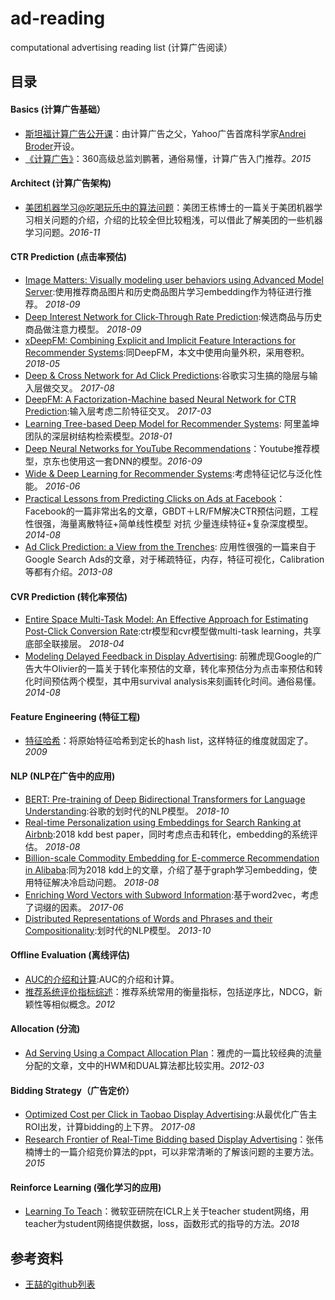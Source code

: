 # ad-reading

computational advertising reading list (计算广告阅读）

## 目录

#### Basics (计算广告基础）
- [斯坦福计算广告公开课](http://web.stanford.edu/class/msande239/)：由计算广告之父，Yahoo广告首席科学家[Andrei Broder](https://en.wikipedia.org/wiki/Andrei_Broder)开设。
- [《计算广告》](https://book.douban.com/subject/26596778/)：360高级总监刘鹏著，通俗易懂，计算广告入门推荐。*2015*

#### Architect (计算广告架构)
- [美团机器学习@吃喝玩乐中的算法问题](./architect/美团机器学习_吃喝玩乐中的算法问题.pdf)：美团王栋博士的一篇关于美团机器学习相关问题的介绍，介绍的比较全但比较粗浅，可以借此了解美团的一些机器学习问题。*2016-11*

#### CTR Prediction (点击率预估)
- [Image Matters: Visually modeling user behaviors using Advanced Model Server](./ctr/DeepImageCTR.pdf):使用推荐商品图片和历史商品图片学习embedding作为特征进行推荐。 *2018-09*
- [Deep Interest Network for Click-Through Rate Prediction](./ctr/DIN.pdf):候选商品与历史商品做注意力模型。 *2018-09*
- [xDeepFM: Combining Explicit and Implicit Feature Interactions for Recommender Systems](./ctr/xDeepFM.pdf):同DeepFM，本文中使用向量外积，采用卷积。 *2018-05*
- [Deep & Cross Network for Ad Click Predictions](./ctr/DCN.pdf):谷歌实习生搞的隐层与输入层做交叉。 *2017-08*
- [DeepFM: A Factorization-Machine based Neural Network for CTR Prediction](./ctr/DeepFM.pdf):输入层考虑二阶特征交叉。 *2017-03*
- [Learning Tree-based Deep Model for Recommender Systems](./ctr/treeDNN.pdf): 阿里盖坤团队的深层树结构检索模型。*2018-01*
- [Deep Neural Networks for YouTube Recommendations](./ctr/Deep%20Neural%20Networks%20for%20YouTube%20Recommendations.pdf)：Youtube推荐模型，京东也使用这一套DNN的模型。*2016-09*
- [Wide & Deep Learning for Recommender Systems](./ctr/WideDeep.pdf):考虑特征记忆与泛化性能。 *2016-06*
- [Practical Lessons from Predicting Clicks on Ads at Facebook](./ctr/Practical%20Lessons%20from%20Predicting%20Clicks%20on%20Ads%20at%20Facebook.pdf)：Facebook的一篇非常出名的文章，GBDT＋LR/FM解决CTR预估问题，工程性很强，海量离散特征+简单线性模型 对抗 少量连续特征+复杂深度模型。*2014-08*
- [Ad Click Prediction: a View from the Trenches](./ctr/41159.pdf): 应用性很强的一篇来自于Google Search Ads的文章，对于稀疏特征，内存，特征可视化，Calibration等都有介绍。*2013-08*

#### CVR Prediction (转化率预估)
- [Entire Space Multi-Task Model: An Effective Approach for Estimating Post-Click Conversion Rate](./cvr/ali_cvr.pdf):ctr模型和cvr模型做multi-task learning，共享底部全联接层。 *2018-04*
- [Modeling Delayed Feedback in Display Advertising](./cvr/delayedConv.pdf): 前雅虎现Google的广告大牛Olivier的一篇关于转化率预估的文章，转化率预估分为点击率预估和转化时间预估两个模型，其中用survival analysis来刻画转化时间。通俗易懂。*2014-08*

#### Feature Engineering (特征工程)
- [特征哈希](./ctr/shi09a.pdf)：将原始特征哈希到定长的hash list，这样特征的维度就固定了。*2009*

#### NLP (NLP在广告中的应用)
- [BERT: Pre-training of Deep Bidirectional Transformers for Language Understanding](./nlp/bert.pdf):谷歌的划时代的NLP模型。 *2018-10*
- [Real-time Personalization using Embeddings for Search Ranking at Airbnb](./nlp/airbnb_emb.pdf):2018 kdd best paper，同时考虑点击和转化，embedding的系统评估。 *2018-08*
- [Billion-scale Commodity Embedding for E-commerce Recommendation in Alibaba](./nlp/ali_emb.pdf):同为2018 kdd上的文章，介绍了基于graph学习embedding，使用特征解决冷启动问题。 *2018-08*
- [Enriching Word Vectors with Subword Information](./nlp/fasttext.pdf):基于word2vec，考虑了词缀的因素。 *2017-06*
- [Distributed Representations of Words and Phrases and their Compositionality](./nlp/word2vec.pdf):划时代的NLP模型。 *2013-10*

#### Offline Evaluation (离线评估)
- [AUC的介绍和计算](./offline_eval/auc.pdf):AUC的介绍和计算。
- [推荐系统评价指标综述](./offline_eval/metrics.pdf)：推荐系统常用的衡量指标，包括逆序比，NDCG，新颖性等相似概念。*2012*

#### Allocation (分流)
- [Ad Serving Using a Compact Allocation Plan](Ad%20Serving%20Using%20a%20Compact%20Allocation%20Plan.pdf)：雅虎的一篇比较经典的流量分配的文章，文中的HWM和DUAL算法都比较实用。*2012-03*

#### Bidding Strategy（广告定价）
- [Optimized Cost per Click in Taobao Display Advertising](./bidding/ocpc.pdf):从最优化广告主ROI出发，计算bidding的上下界。 *2017-08*
- [Research Frontier of Real-Time Bidding based Display Advertising](./bidding/Research%20Frontier%20of%20Real-Time%20Bidding%20based%20Display%20Advertising.pdf)：张伟楠博士的一篇介绍竞价算法的ppt，可以非常清晰的了解该问题的主要方法。*2015*

#### Reinforce Learning (强化学习的应用)
- [Learning To Teach](./rl/l2t.pdf)：微软亚研院在ICLR上关于teacher student网络，用teacher为student网络提供数据，loss，函数形式的指导的方法。*2018*

## 参考资料
- [王喆的github列表](https://github.com/wzhe06/Ad-papers)

